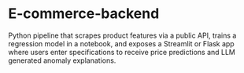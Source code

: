 # E-commerce-backend
 Python pipeline that scrapes product features via a public API,  trains a regression model in a notebook, and exposes a Streamlit or  Flask app where users enter specifications to receive price  predictions and LLM generated anomaly explanations.
